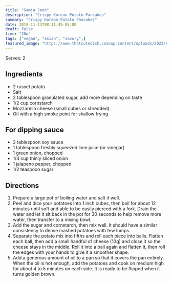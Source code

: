 ```yaml
---
title: "Gamja Jeon"
description: "Crispy Korean Potato Pancakes"
summary: "Crispy Korean Potato Pancakes"
date: 2019-11-13T08:11:45-05:00
draft: false
time: "20m"
tags: ["vegan", "asian", "savory",]
featured_image: "https://www.thatcutedish.com/wp-content/uploads/2023/01/korean-cheese-potato-pancakes-4-500x500.jpg"
---
```


Serves: 2

## Ingredients

- 2 russet potato
- Salt
- 2 tablespoon granulated sugar, add more depending on taste
- 1/2 cup cornstarch 
- Mozzarella cheese (small cubes or shredded)
- Oil with a high smoke point for shallow frying

## For dipping sauce
- 2 tablespoon soy sauce
- 1 tablespoon freshly squeezed lime juice (or vinegar)
- 1 green onion, chopped
- 1/4 cup thinly sliced onion
- 1 jalapeno pepper, chopped
- 1/2 teaspoon sugar

## Directions

1. Prepare a large pot of boiling water and salt it well.
2. Peel and dice your potatoes into 1 inch cubes, then boil for about 12 minutes until soft and able to be easily pierced with a fork.  Drain the water and let it sit back in the pot for 30 seconds to help remove more water, then transfer to a mixing bowl.
3. Add the sugar and cornstarch, then mix well.  It should have a similar consistency to dense mashed potatoes with few lumps.
4. Separate the potato mix into fifths and roll each piece into balls.  Flatten each ball, then add a small handful of cheese (10g) and close it so the cheese stays in the middle.  Roll it into a ball again and flatten it, then roll the edges with your hands to give it a smoother shape.
5. Add a generous amount of oil to a pan so that it covers the pan entirely.  When the oil is hot enough, add the potatoes and cook on medium high for about 4 to 5 minutes on each side.  It is ready to be flipped when it turns golden brown.
